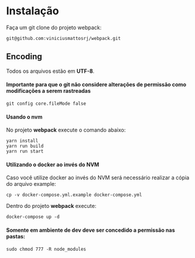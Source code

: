 # Instalação

Faça um git clone do projeto webpack:
```
git@github.com:viniciusmattosrj/webpack.git
```

## Encoding

Todos os arquivos estão em **UTF-8**.


#### Importante para que o git não considere alterações de permissão como modificações a serem rastreadas

```
git config core.fileMode false
```

#### Usando o nvm

No projeto **webpack** execute o comando abaixo:
```
yarn install
yarn run build
yarn run start
```

#### Utilizando o docker ao invés do NVM

Caso você utilize docker ao invés do NVM será necessário realizar a cópia do arquivo example:
```
cp -v docker-compose.yml.example docker-compose.yml
```

Dentro do projeto **webpack** execute:
```
docker-compose up -d
```

#### Somente em ambiente de dev deve ser concedido a permissão nas pastas:

```
sudo chmod 777 -R node_modules
```